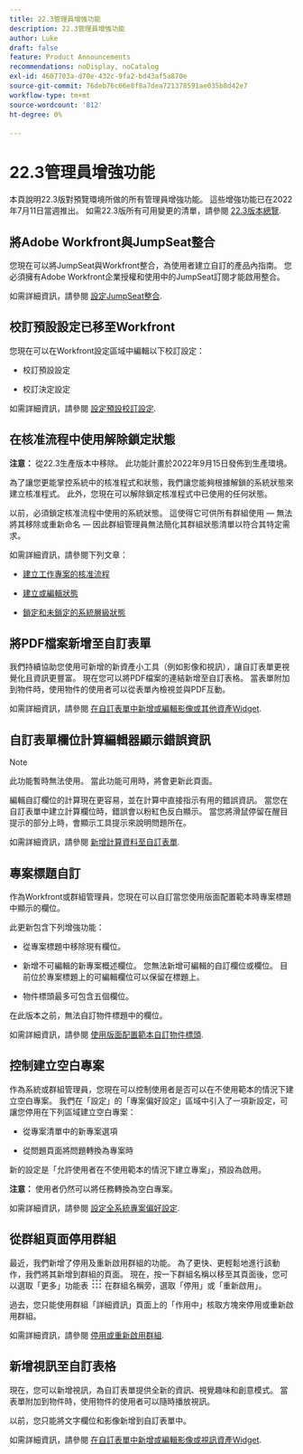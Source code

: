```yaml
---
title: 22.3管理員增強功能
description: 22.3管理員增強功能
author: Luke
draft: false
feature: Product Announcements
recommendations: noDisplay, noCatalog
exl-id: 4607703a-d70e-432c-9fa2-bd43af5a870e
source-git-commit: 76deb76c66e8f8a7dea721378591ae035b8d42e7
workflow-type: tm+mt
source-wordcount: '812'
ht-degree: 0%

---
```


# 22.3管理員增強功能

本頁說明22.3版對預覽環境所做的所有管理員增強功能。 這些增強功能已在2022年7月11日當週推出。 如需22.3版所有可用變更的清單，請參閱 [22.3版本總覽](/help/quicksilver/product-announcements/product-releases/22.3-release-activity/22-3-release-overview.md).

## 將Adobe Workfront與JumpSeat整合

您現在可以將JumpSeat與Workfront整合，為使用者建立自訂的產品內指南。 您必須擁有Adobe Workfront企業授權和使用中的JumpSeat訂閱才能啟用整合。

如需詳細資訊，請參閱 [設定JumpSeat整合](/help/quicksilver/administration-and-setup/configure-integrations/configure-jumpseat.md).

## 校訂預設設定已移至Workfront

您現在可以在Workfront設定區域中編輯以下校訂設定：

* 校訂預設設定

* 校訂決定設定

如需詳細資訊，請參閱 [設定預設校訂設定](/help/quicksilver/administration-and-setup/manage-workfront/configure-proofing/configure-default-proof-settings.md).

## 在核准流程中使用解除鎖定狀態

**注意：** 從22.3生產版本中移除。 此功能計畫於2022年9月15日發佈到生產環境。

為了讓您更能掌控系統中的核准程式和狀態，我們讓您能夠根據解鎖的系統狀態來建立核准程式。 此外，您現在可以解除鎖定核准程式中已使用的任何狀態。

以前，必須鎖定核准流程中使用的系統狀態。 這使得它可供所有群組使用 — 無法將其移除或重新命名 — 因此群組管理員無法簡化其群組狀態清單以符合其特定需求。

如需詳細資訊，請參閱下列文章：

* [建立工作專案的核准流程](/help/quicksilver/administration-and-setup/customize-workfront/configure-approval-milestone-processes/create-approval-processes.md)

* [建立或編輯狀態](/help/quicksilver/administration-and-setup/customize-workfront/creating-custom-status-and-priority-labels/create-or-edit-a-status.md)

* [鎖定和未鎖定的系統層級狀態](/help/quicksilver/administration-and-setup/customize-workfront/creating-custom-status-and-priority-labels/lock-or-unlock-a-custom-system-level-status.md)


## 將PDF檔案新增至自訂表單

我們持續協助您使用可新增的新資產小工具（例如影像和視訊），讓自訂表單更視覺化且資訊更豐富。 現在您可以將PDF檔案的連結新增至自訂表格。 當表單附加到物件時，使用物件的使用者可以從表單內檢視並與PDF互動。

如需詳細資訊，請參閱 [在自訂表單中新增或編輯影像或其他資產Widget](/help/quicksilver/administration-and-setup/customize-workfront/create-manage-custom-forms/add-widget-or-edit-its-properties-in-a-custom-form.md).

## 自訂表單欄位計算編輯器顯示錯誤資訊

>[!NOTE]
>
>此功能暫時無法使用。 當此功能可用時，將會更新此頁面。

編輯自訂欄位的計算現在更容易，並在計算中直接指示有用的錯誤資訊。 當您在自訂表單中建立計算欄位時，錯誤會以粉紅色反白顯示。 當您將滑鼠停留在醒目提示的部分上時，會顯示工具提示來說明問題所在。

如需詳細資訊，請參閱 [新增計算資料至自訂表單](/help/quicksilver/administration-and-setup/customize-workfront/create-manage-custom-forms/add-calculated-data-to-custom-form.md).

## 專案標題自訂

作為Workfront或群組管理員，您現在可以自訂當您使用版面配置範本時專案標題中顯示的欄位。

此更新包含下列增強功能：

* 從專案標題中移除現有欄位。

* 新增不可編輯的新專案概述欄位。 您無法新增可編輯的自訂欄位或欄位。 目前位於專案標題上的可編輯欄位可以保留在標題上。

* 物件標頭最多可包含五個欄位。


在此版本之前，無法自訂物件標題中的欄位。

如需詳細資訊，請參閱 [使用版面配置範本自訂物件標頭](/help/quicksilver/administration-and-setup/customize-workfront/use-layout-templates/customize-object-headers.md).

## 控制建立空白專案

作為系統或群組管理員，您現在可以控制使用者是否可以在不使用範本的情況下建立空白專案。 我們在「設定」的「專案偏好設定」區域中引入了一項新設定，可讓您停用在下列區域建立空白專案：

* 從專案清單中的新專案選項

* 從問題頁面將問題轉換為專案時


新的設定是「允許使用者在不使用範本的情況下建立專案」，預設為啟用。

**注意：** 使用者仍然可以將任務轉換為空白專案。

如需詳細資訊，請參閱 [設定全系統專案偏好設定](/help/quicksilver/administration-and-setup/set-up-workfront/configure-system-defaults/set-project-preferences.md).

## 從群組頁面停用群組

最近，我們新增了停用及重新啟用群組的功能。 為了更快、更輕鬆地進行該動作，我們將其新增到群組的頁面。 現在，按一下群組名稱以移至其頁面後，您可以選取「更多」功能表 ![](/help/quicksilver/administration-and-setup/manage-groups/create-and-manage-groups/assets/main-menu-icon.png) 在群組名稱旁，選取「停用」或「重新啟用」。

過去，您只能使用群組「詳細資訊」頁面上的「作用中」核取方塊來停用或重新啟用群組。

如需詳細資訊，請參閱 [停用或重新啟用群組](/help/quicksilver/administration-and-setup/manage-groups/create-and-manage-groups/deactivate-or-reactivate-a-group.md).

## 新增視訊至自訂表格

現在，您可以新增視訊，為自訂表單提供全新的資訊、視覺趣味和創意模式。 當表單附加到物件時，使用物件的使用者可以隨時播放視訊。

以前，您只能將文字欄位和影像新增到自訂表單中。

如需詳細資訊，請參閱 [在自訂表單中新增或編輯影像或視訊資產Widget](/help/quicksilver/administration-and-setup/customize-workfront/create-manage-custom-forms/add-widget-or-edit-its-properties-in-a-custom-form.md).

